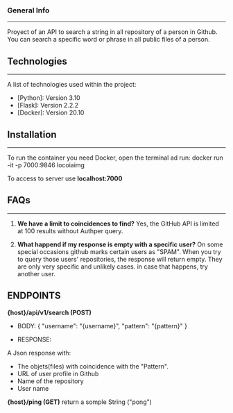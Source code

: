 ### General Info
***
Proyect of an API to search a string in all repository of a person in Github. You can search a specific word or phrase in all public files of a person. 

## Technologies
***
A list of technologies used within the project:
* [Python]: Version 3.10
* [Flask]: Version 2.2.2
* [Docker]: Version 20.10

## Installation
***
To run the container you need Docker, open the terminal ad run:
docker run -it -p 7000:9846 locoiaimg 

To access to server use **localhost:7000**


## FAQs
***

1. **We have a limit to coincidences to find?**
Yes, the GitHub API is limited at 100 results without Authper query. 

2. **What happend if my response is empty with a specific user?**
 On some special occasions github marks certain users as "SPAM". When you try to query those users' repositories, the response will return empty. They are only very specific and unlikely cases. in case that happens, try another user.


## ENDPOINTS

**{host}/api/v1/search (POST)**

* BODY:
        {
            "username": "{username}",
            "pattern": "{pattern}"
        }

* RESPONSE:

A Json response with:
* The objets(files) with coincidence with the "Pattern".
* URL of user profile in Github
* Name of the repository
* User name



**{host}/ping (GET)**
return a somple String ("pong")